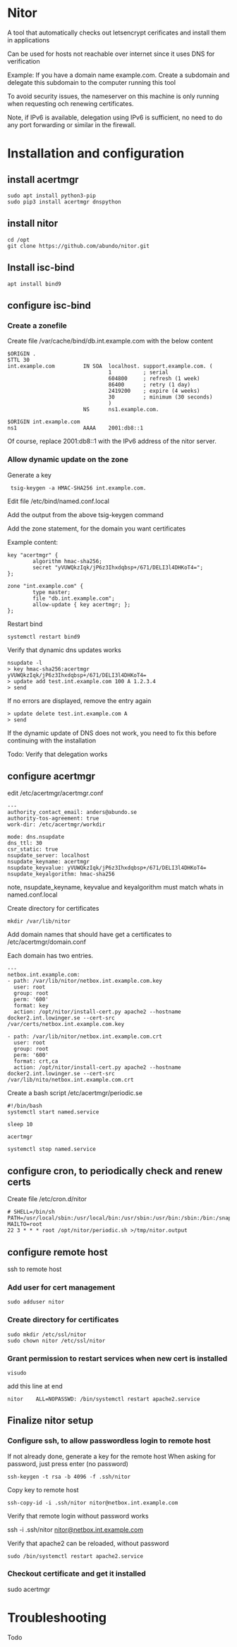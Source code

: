 # Nitor

A tool that automatically checks out letsencrypt cerificates and install them
in applications

Can be used for hosts not reachable over internet since it uses DNS for verification

Example:
If you have a domain name example.com. Create a subdomain and delegate this subdomain
to the computer running this tool

To avoid security issues, the nameserver on this machine is only running when requesting
och renewing certificates.

Note, if IPv6 is available, delegation using IPv6 is sufficient, no need to do any
port forwarding or similar in the firewall.


# Installation and configuration


## install acertmgr

    sudo apt install python3-pip
    sudo pip3 install acertmgr dnspython


## install nitor

    cd /opt
    git clone https://github.com/abundo/nitor.git


## Install isc-bind

    apt install bind9


## configure isc-bind

### Create a zonefile

Create file /var/cache/bind/db.int.example.com with the below content

    $ORIGIN .
    $TTL 30
    int.example.com         IN SOA  localhost. support.example.com. (
                                    1          ; serial
                                    604800     ; refresh (1 week)
                                    86400      ; retry (1 day)
                                    2419200    ; expire (4 weeks)
                                    30         ; minimum (30 seconds)
                                    )
                            NS      ns1.example.com.

    $ORIGIN int.example.com
    ns1                     AAAA    2001:db8::1


Of course, replace 2001:db8::1 with the IPv6 address of the nitor server.


### Allow dynamic update on the zone

Generate a key

     tsig-keygen -a HMAC-SHA256 int.example.com.


Edit file /etc/bind/named.conf.local

Add the output from the above tsig-keygen command

Add the zone statement, for the domain you want certificates

Example content:

    key "acertmgr" {
            algorithm hmac-sha256;
            secret "yVUWQkzIqk/jP6z3Ihxdqbsp+/671/DELI3l4DHKoT4=";
    };

    zone "int.example.com" {
            type master;
            file "db.int.example.com";
            allow-update { key acertmgr; };
    };


Restart bind

    systemctl restart bind9


Verify that dynamic dns updates works

    nsupdate -l
    > key hmac-sha256:acertmgr yVUWQkzIqk/jP6z3Ihxdqbsp+/671/DELI3l4DHKoT4=
    > update add test.int.example.com 100 A 1.2.3.4
    > send

If no errors are displayed, remove the entry again

    > update delete test.int.example.com A
    > send

If the dynamic update of DNS does not work, you need to fix this before continuing
with the installation


Todo: Verify that delegation works


## configure acertmgr

edit /etc/acertmgr/acertmgr.conf

    ---
    authority_contact_email: anders@abundo.se
    authority-tos-agreement: true
    work-dir: /etc/acertmgr/workdir

    mode: dns.nsupdate
    dns_ttl: 30
    csr_static: true
    nsupdate_server: localhost
    nsupdate_keyname: acertmgr
    nsupdate_keyvalue: yVUWQkzIqk/jP6z3Ihxdqbsp+/671/DELI3l4DHKoT4=
    nsupdate_keyalgorithm: hmac-sha256


note, nsupdate_keyname, keyvalue and keyalgorithm must match whats in named.conf.local

Create directory for certificates

    mkdir /var/lib/nitor


Add domain names that should have get a certificates to /etc/acertmgr/domain.conf

Each domain has two entries.

    ---
    netbox.int.example.com:
    - path: /var/lib/nitor/netbox.int.example.com.key
      user: root
      group: root
      perm: '600'
      format: key
      action: /opt/nitor/install-cert.py apache2 --hostname docker2.int.lowinger.se --cert-src /var/certs/netbox.int.example.com.key

    - path: /var/lib/nitor/netbox.int.example.com.crt
      user: root
      group: root
      perm: '600'
      format: crt,ca
      action: /opt/nitor/install-cert.py apache2 --hostname docker2.int.lowinger.se --cert-src /var/lib/nito/netbox.int.example.com.crt


Create a bash script /etc/acertmgr/periodic.se

    #!/bin/bash
    systemctl start named.service

    sleep 10

    acertmgr

    systemctl stop named.service


## configure cron, to periodically check and renew certs

Create file /etc/cron.d/nitor

    # SHELL=/bin/sh
    PATH=/usr/local/sbin:/usr/local/bin:/usr/sbin:/usr/bin:/sbin:/bin:/snap/bin
    MAILTO=root
    22 3 * * * root /opt/nitor/periodic.sh >/tmp/nitor.output


## configure remote host

ssh to remote host


### Add user for cert management

    sudo adduser nitor


### Create directory for certificates

    sudo mkdir /etc/ssl/nitor
    sudo chown nitor /etc/ssl/nitor


### Grant permission to restart services when new cert is installed

    visudo


add this line at end

    nitor    ALL=NOPASSWD: /bin/systemctl restart apache2.service


## Finalize nitor setup
 
### Configure ssh, to allow passwordless login to remote host

If not already done, generate a key for the remote host
When asking for password, just press enter (no password)

    ssh-keygen -t rsa -b 4096 -f .ssh/nitor


Copy key to remote host

    ssh-copy-id -i .ssh/nitor nitor@netbox.int.example.com


Verify that remote login without password works

   ssh -i .ssh/nitor nitor@netbox.int.example.com


Verify that apache2 can be reloaded, without password

    sudo /bin/systemctl restart apache2.service


### Checkout certificate and get it installed

sudo acertmgr


# Troubleshooting

Todo
